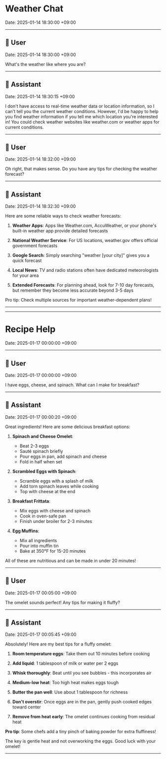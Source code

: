 # Weather Chat
Date: 2025-01-14 18:30:00 +09:00

---

## 👤 User
Date: 2025-01-14 18:30:00 +09:00

What's the weather like where you are?

---

## 🤖 Assistant
Date: 2025-01-14 18:30:15 +09:00

I don't have access to real-time weather data or location information, so I can't tell you the current weather conditions. However, I'd be happy to help you find weather information if you tell me which location you're interested in! You could check weather websites like weather.com or weather apps for current conditions.

---

## 👤 User
Date: 2025-01-14 18:32:00 +09:00

Oh right, that makes sense. Do you have any tips for checking the weather forecast?

---

## 🤖 Assistant
Date: 2025-01-14 18:32:30 +09:00

Here are some reliable ways to check weather forecasts:

1. **Weather Apps**: Apps like Weather.com, AccuWeather, or your phone's built-in weather app provide detailed forecasts

2. **National Weather Service**: For US locations, weather.gov offers official government forecasts

3. **Google Search**: Simply searching "weather [your city]" gives you a quick forecast

4. **Local News**: TV and radio stations often have dedicated meteorologists for your area

5. **Extended Forecasts**: For planning ahead, look for 7-10 day forecasts, but remember they become less accurate beyond 3-5 days

Pro tip: Check multiple sources for important weather-dependent plans!

---


---

# Recipe Help
Date: 2025-01-17 00:00:00 +09:00

---

## 👤 User
Date: 2025-01-17 00:00:00 +09:00

I have eggs, cheese, and spinach. What can I make for breakfast?

---

## 🤖 Assistant
Date: 2025-01-17 00:00:20 +09:00

Great ingredients! Here are some delicious breakfast options:

1. **Spinach and Cheese Omelet**:
   - Beat 2-3 eggs
   - Sauté spinach briefly
   - Pour eggs in pan, add spinach and cheese
   - Fold in half when set

2. **Scrambled Eggs with Spinach**:
   - Scramble eggs with a splash of milk
   - Add torn spinach leaves while cooking
   - Top with cheese at the end

3. **Breakfast Frittata**:
   - Mix eggs with cheese and spinach
   - Cook in oven-safe pan
   - Finish under broiler for 2-3 minutes

4. **Egg Muffins**:
   - Mix all ingredients
   - Pour into muffin tin
   - Bake at 350°F for 15-20 minutes

All of these are nutritious and can be made in under 20 minutes!

---

## 👤 User
Date: 2025-01-17 00:05:00 +09:00

The omelet sounds perfect! Any tips for making it fluffy?

---

## 🤖 Assistant
Date: 2025-01-17 00:05:45 +09:00

Absolutely! Here are my best tips for a fluffy omelet:

1. **Room temperature eggs**: Take them out 10 minutes before cooking

2. **Add liquid**: 1 tablespoon of milk or water per 2 eggs

3. **Whisk thoroughly**: Beat until you see bubbles - this incorporates air

4. **Medium-low heat**: Too high heat makes eggs tough

5. **Butter the pan well**: Use about 1 tablespoon for richness

6. **Don't overstir**: Once eggs are in the pan, gently push cooked edges toward center

7. **Remove from heat early**: The omelet continues cooking from residual heat

**Pro tip**: Some chefs add a tiny pinch of baking powder for extra fluffiness!

The key is gentle heat and not overworking the eggs. Good luck with your omelet!

---
